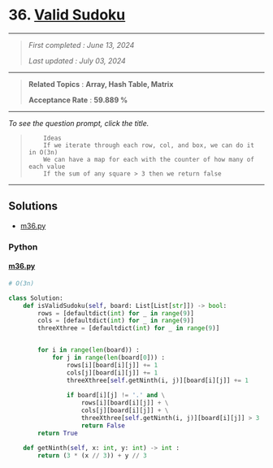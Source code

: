 # 36. [Valid Sudoku](<https://leetcode.com/problems/valid-sudoku>)

------

> *First completed : June 13, 2024*
>
> *Last updated : July 03, 2024*


------

> **Related Topics** : **Array, Hash Table, Matrix**
>
> **Acceptance Rate** : **59.889 %**


------

*To see the question prompt, click the title.*

> ``` 
>     Ideas
>     If we iterate through each row, col, and box, we can do it in O(3n)
>     We can have a map for each with the counter of how many of each value
>     If the sum of any square > 3 then we return false
> ```
> 

------

## Solutions

- [m36.py](<../my-submissions/m36.py>)
### Python
#### [m36.py](<../my-submissions/m36.py>)
```Python
# O(3n)

class Solution:
    def isValidSudoku(self, board: List[List[str]]) -> bool:
        rows = [defaultdict(int) for _ in range(9)]
        cols = [defaultdict(int) for _ in range(9)]
        threeXthree = [defaultdict(int) for _ in range(9)]


        for i in range(len(board)) :
            for j in range(len(board[0])) :
                rows[i][board[i][j]] += 1
                cols[j][board[i][j]] += 1
                threeXthree[self.getNinth(i, j)][board[i][j]] += 1
                
                if board[i][j] != '.' and \
                    rows[i][board[i][j]] + \
                    cols[j][board[i][j]] + \
                    threeXthree[self.getNinth(i, j)][board[i][j]] > 3 :
                    return False
        return True

    def getNinth(self, x: int, y: int) -> int :
        return (3 * (x // 3)) + y // 3
```

